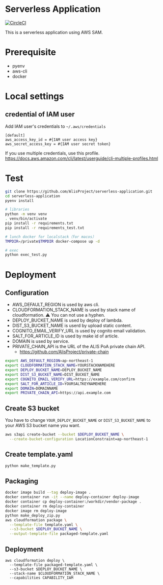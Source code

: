 # Serverless Application
[![CircleCI](https://circleci.com/gh/AlisProject/serverless-application.svg?style=svg)](https://circleci.com/gh/AlisProject/serverless-application)  

This is a serverless application using AWS SAM.

# Prerequisite
- pyenv
- aws-cli
- docker

# Local settings
## credential of IAM user
Add IAM user's credentials to `~/.aws/credentials`

```
[default]
aws_access_key_id = #{IAM user access key}
aws_secret_access_key = #{IAM user secret token}
```

If you use multiple credentials, use this profile.
https://docs.aws.amazon.com/cli/latest/userguide/cli-multiple-profiles.html

# Test
```bash
git clone https://github.com/AlisProject/serverless-application.git
cd serverless-application
pyenv install

# libraries
python -m venv venv
. venv/bin/activate
pip install -r requirements.txt
pip install -r requirements_test.txt

# lunch docker for localstack（for macos）
TMPDIR=/private$TMPDIR docker-compose up -d

# exec
python exec_test.py
```

# Deployment

## Configuration

* AWS_DEFAULT_REGION is used by aws cli.
* CLOUDFORMATION_STACK_NAME is used by stack name of cloudformation. ⚠ You can not use a hyphen.
* DEPLOY_BUCKET_NAME is used by deploy of lambda.
* DIST_S3_BUCKET_NAME is userd by upload static content. 
* COGNITO_EMAIL_VERIFY_URL is used by cognito email validation.
* SALT_FOR_ARTICLE_ID is used by make id of article.
* DOMAIN is used by service.
* PRIVATE_CHAIN_API is the URL of the ALIS PoA private chain API.
  - https://github.com/AlisProject/private-chain

```bash
export AWS_DEFAULT_REGION=ap-northeast-1
export CLOUDFORMATION_STACK_NAME=YOURSTACKNAMEHERE
export DEPLOY_BUCKET_NAME=DEPLOY_BUCKET_NAME
export DIST_S3_BUCKET_NAME=DIST_BUCKET_NAME
export COGNITO_EMAIL_VERIFY_URL=https://example.com/confirm
export SALT_FOR_ARTICLE_ID=YOURSALTKEYNAMEHERE
export DOMAIN=DOMAINNAME
export PRIVATE_CHAIN_API=https://api.example.com
```

## Create S3 bucket

You have to change `YOUR_DEPLOY_BUCKET_NAME` or `DIST_S3_BUCKET_NAME` to your AWS S3 bucket name you want.
```bash
aws s3api create-bucket --bucket $DEPLOY_BUCKET_NAME \
  --create-bucket-configuration LocationConstraint=ap-northeast-1
```

## Create template.yaml

```bash
python make_template.py
```

## Packaging

```bash
docker image build --tag deploy-image .
docker container run -it --name deploy-container deploy-image
docker container cp deploy-container:/workdir/vendor-package .
docker container rm deploy-container
docker image rm deploy-image
python make_deploy_zip.py
aws cloudformation package \
  --template-file template.yaml \
  --s3-bucket $DEPLOY_BUCKET_NAME \
  --output-template-file packaged-template.yaml
```

## Deployment

```
aws cloudformation deploy \
  --template-file packaged-template.yaml \
  --s3-bucket $DEPLOY_BUCKET_NAME \
  --stack-name $CLOUDFORMATION_STACK_NAME \
  --capabilities CAPABILITY_IAM
```
